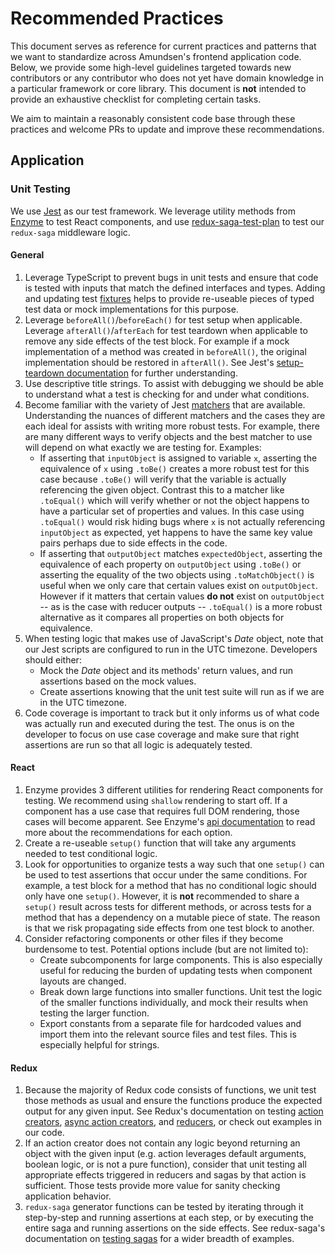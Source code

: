 # Recommended Practices

This document serves as reference for current practices and patterns that we want to standardize across Amundsen's frontend application code. Below, we provide some high-level guidelines targeted towards new contributors or any contributor who does not yet have domain knowledge in a particular framework or core library. This document is **not** intended to provide an exhaustive checklist for completing certain tasks.

We aim to maintain a reasonably consistent code base through these practices and welcome PRs to update and improve these recommendations.

## Application
### Unit Testing
We use [Jest](https://jestjs.io/) as our test framework. We leverage utility methods from [Enzyme](https://airbnb.io/enzyme/) to test React components, and use [redux-saga-test-plan](https://github.com/jfairbank/redux-saga-test-plan#documentation) to test our `redux-saga` middleware logic.

#### General
1. Leverage TypeScript to prevent bugs in unit tests and ensure that code is tested with inputs that match the defined interfaces and types. Adding and updating test [fixtures](https://github.com/lyft/amundsenfrontendlibrary/tree/master/amundsen_application/static/js/fixtures) helps to provide re-useable pieces of typed test data or mock implementations for this purpose.
2. Leverage `beforeAll()`/`beforeEach()` for test setup when applicable. Leverage `afterAll()`/`afterEach` for test teardown when applicable to remove any side effects of the test block. For example if a mock implementation of a method was created in `beforeAll()`, the original implementation should be restored in `afterAll()`. See Jest's [setup-teardown documentation](https://jestjs.io/docs/en/setup-teardown) for further understanding.
3. Use descriptive title strings. To assist with debugging we should be able to understand what a test is checking for and under what conditions.
4. Become familiar with the variety of Jest [matchers](https://jestjs.io/docs/en/expect) that are available. Understanding the nuances of different matchers and the cases they are each ideal for assists with writing more robust tests. For example, there are many different ways to verify objects and the best matcher to use will depend on what exactly we are testing for. Examples:
   * If asserting that `inputObject` is assigned to variable `x`, asserting the equivalence of `x` using `.toBe()` creates a more robust test for this case because `.toBe()` will verify that the variable is actually referencing the given object. Contrast this to a matcher like `.toEqual()` which will verify whether or not the object happens to have a particular set of properties and values. In this case using `.toEqual()` would risk hiding bugs where `x` is not actually referencing `inputObject` as expected, yet happens to have the same key value pairs perhaps due to side effects in the code.
   * If asserting that `outputObject` matches `expectedObject`, asserting the equivalence of each property on `outputObject` using `.toBe()` or asserting the equality of the two objects using `.toMatchObject()` is useful when we only care that certain values exist on `outputObject`. However if it matters that certain values **do not** exist on `outputObject` -- as is the case with reducer outputs -- `.toEqual()` is a more robust alternative as it compares all properties on both objects for equivalence.
5. When testing logic that makes use of JavaScript's *Date* object, note that our Jest scripts are configured to run in the UTC timezone. Developers should either:
   * Mock the *Date* object and its methods' return values, and run assertions based on the mock values.
   * Create assertions knowing that the unit test suite will run as if we are in the UTC timezone.
6. Code coverage is important to track but it only informs us of what code was actually run and executed during the test. The onus is on the developer to focus on use case coverage and make sure that right assertions are run so that all logic is adequately tested.

#### React
1. Enzyme provides 3 different utilities for rendering React components for testing. We recommend using `shallow` rendering to start off. If a component has a use case that requires full DOM rendering, those cases will become apparent. See Enzyme's [api documentation](https://airbnb.io/enzyme/docs/api/) to read more about the recommendations for each option.
2. Create a re-useable `setup()` function that will take any arguments needed to test conditional logic.
3. Look for opportunities to organize tests a way such that one `setup()` can be used to test assertions that occur under the same conditions. For example, a test block for a method that has no conditional logic should only have one `setup()`. However, it is **not** recommended to share a `setup()` result across tests for different methods, or across tests for a method that has a dependency on a mutable piece of state. The reason is that we risk propagating side effects from one test block to another.
4. Consider refactoring components or other files if they become burdensome to test. Potential options include (but are not limited to):
   * Create subcomponents for large components. This is also especially useful for reducing the burden of updating tests when component layouts are changed.
   * Break down large functions into smaller functions. Unit test the logic of the smaller functions individually, and mock their results when testing the larger function.
   * Export constants from a separate file for hardcoded values and import them into the relevant source files and test files. This is especially helpful for strings.

#### Redux
1. Because the majority of Redux code consists of functions, we unit test those methods as usual and ensure the functions produce the expected output for any given input. See Redux's documentation on testing [action creators](https://redux.js.org/recipes/writing-tests#action-creators), [async action creators](https://redux.js.org/recipes/writing-tests#async-action-creators), and [reducers](https://redux.js.org/recipes/writing-tests#reducers), or check out examples in our code.
2. If an action creator does not contain any logic beyond returning an object with the given input (e.g. action leverages default arguments, boolean logic, or is not a pure function), consider that unit testing all appropriate effects triggered in reducers and sagas by that action is sufficient. Those tests provide more value for sanity checking application behavior. 
3. `redux-saga` generator functions can be tested by iterating through it step-by-step and running assertions at each step, or by executing the entire saga and running assertions on the side effects. See redux-saga's documentation on [testing sagas](https://redux-saga.js.org/docs/advanced/Testing.html) for a wider breadth of examples.
